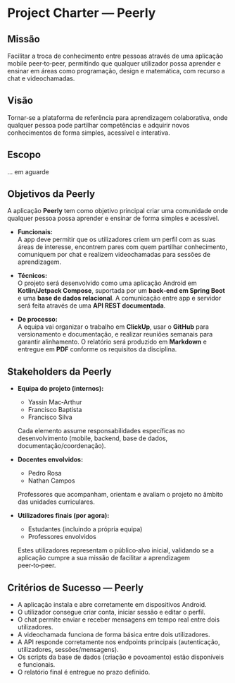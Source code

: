 # Project Charter — Peerly

## Missão
Facilitar a troca de conhecimento entre pessoas através de uma aplicação mobile peer‑to‑peer, permitindo que qualquer utilizador possa aprender e ensinar em áreas como programação, design e matemática, com recurso a chat e videochamadas.

## Visão
Tornar‑se a plataforma de referência para aprendizagem colaborativa, onde qualquer pessoa pode partilhar competências e adquirir novos conhecimentos de forma simples, acessível e interativa.

## Escopo
… em aguarde

## Objetivos da Peerly
A aplicação **Peerly** tem como objetivo principal criar uma comunidade onde qualquer pessoa possa aprender e ensinar de forma simples e acessível.

- **Funcionais:**  
  A app deve permitir que os utilizadores criem um perfil com as suas áreas de interesse, encontrem pares com quem partilhar conhecimento, comuniquem por chat e realizem videochamadas para sessões de aprendizagem.

- **Técnicos:**  
  O projeto será desenvolvido como uma aplicação Android em **Kotlin/Jetpack Compose**, suportada por um **back‑end em Spring Boot** e uma **base de dados relacional**. A comunicação entre app e servidor será feita através de uma **API REST documentada**.

- **De processo:**  
  A equipa vai organizar o trabalho em **ClickUp**, usar o **GitHub** para versionamento e documentação, e realizar reuniões semanais para garantir alinhamento. O relatório será produzido em **Markdown** e entregue em **PDF** conforme os requisitos da disciplina.

## Stakeholders da Peerly

- **Equipa do projeto (internos):**  
  - Yassin Mac‑Arthur  
  - Francisco Baptista  
  - Francisco Silva  

  Cada elemento assume responsabilidades específicas no desenvolvimento (mobile, backend, base de dados, documentação/coordenação).

- **Docentes envolvidos:**  
  - Pedro Rosa  
  - Nathan Campos  

  Professores que acompanham, orientam e avaliam o projeto no âmbito das unidades curriculares.

- **Utilizadores finais (por agora):**  
  - Estudantes (incluindo a própria equipa)  
  - Professores envolvidos  

  Estes utilizadores representam o público‑alvo inicial, validando se a aplicação cumpre a sua missão de facilitar a aprendizagem peer‑to‑peer.

## Critérios de Sucesso — Peerly
- A aplicação instala e abre corretamente em dispositivos Android.  
- O utilizador consegue criar conta, iniciar sessão e editar o perfil.  
- O chat permite enviar e receber mensagens em tempo real entre dois utilizadores.  
- A videochamada funciona de forma básica entre dois utilizadores.  
- A API responde corretamente nos endpoints principais (autenticação, utilizadores, sessões/mensagens).  
- Os scripts da base de dados (criação e povoamento) estão disponíveis e funcionais.  
- O relatório final é entregue no prazo definido.  
